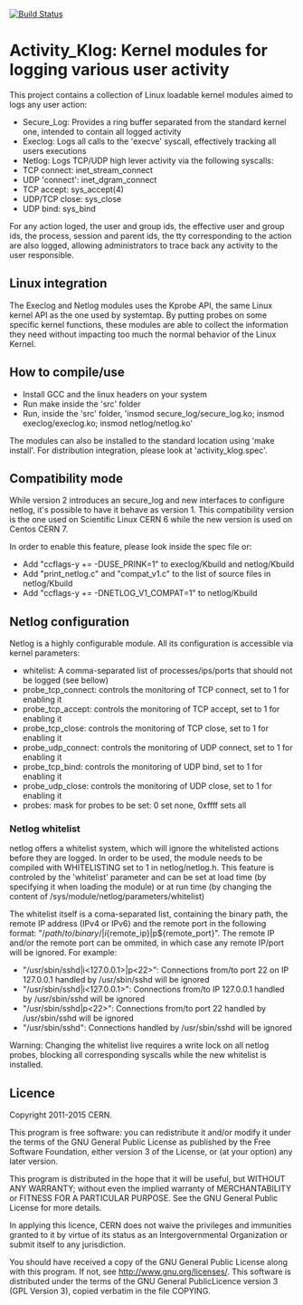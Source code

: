 [![Build Status](https://travis-ci.org/CERN-CERT/activity_klog.svg?branch=master)](https://travis-ci.org/CERN-CERT/activity_klog)
# Activity_Klog: Kernel modules for logging various user activity

This project contains a collection of Linux loadable kernel modules aimed to logs any user action:
- Secure_Log: Provides a ring buffer separated from the standard kernel one, intended to contain all logged activity
- Execlog: Logs all calls to the 'execve' syscall, effectively tracking all users executions
- Netlog: Logs TCP/UDP high lever activity via the following syscalls:
 - TCP connect: inet_stream_connect
 - UDP 'connect': inet_dgram_connect
 - TCP accept: sys_accept(4)
 - UDP/TCP close: sys_close
 - UDP bind: sys_bind

For any action loged, the user and group ids, the effective user and group ids, the process, session and parent ids, the tty corresponding to the action are also logged, allowing administrators to trace back any activity to the user responsible.

##  Linux integration

The Execlog and Netlog modules uses the Kprobe API, the same Linux kernel API as the one used by systemtap.
By putting probes on some specific kernel functions, these modules are able to collect the information they need without impacting too much the normal behavior of the Linux Kernel.

## How to compile/use

- Install GCC and the linux headers on your system
- Run make inside the 'src' folder
- Run, inside the 'src' folder, 'insmod secure_log/secure_log.ko; insmod execlog/execlog.ko; insmod netlog/netlog.ko'

The modules can also be installed to the standard location using 'make install'.
For distribution integration, please look at 'activity_klog.spec'.

## Compatibility mode

While version 2 introduces an secure_log and new interfaces to configure netlog, it's possible to have it behave as version 1.
This compatibility version is the one used on Scientific Linux CERN 6 while the new version is used on Centos CERN 7.

In order to enable this feature, please look inside the spec file or:
- Add "ccflags-y += -DUSE_PRINK=1" to execlog/Kbuild and netlog/Kbuild
- Add "print_netlog.c" and "compat_v1.c" to the list of source files in netlog/Kbuild
- Add "ccflags-y += -DNETLOG_V1_COMPAT=1" to netlog/Kbuild

## Netlog configuration

Netlog is a highly configurable module. All its configuration is accessible via kernel parameters:
- whitelist: A comma-separated list of processes/ips/ports that should not be logged (see bellow)
- probe_tcp_connect: controls the monitoring of TCP connect, set to 1 for enabling it
- probe_tcp_accept: controls the monitoring of TCP accept, set to 1 for enabling it
- probe_tcp_close: controls the monitoring of TCP close, set to 1 for enabling it
- probe_udp_connect: controls the monitoring of UDP connect, set to 1 for enabling it
- probe_tcp_bind: controls the monitoring of UDP bind, set to 1 for enabling it
- probe_udp_close: controls the monitoring of UDP close, set to 1 for enabling it
- probes: mask for probes to be set: 0 set none, 0xffff sets all

### Netlog whitelist

netlog offers a whitelist system, which will ignore the whitelisted actions before they are logged.
In order to be used, the module needs to be compiled with WHITELISTING set to 1 in netlog/netlog.h.
This feature is controled by the 'whitelist' parameter and can be set at load time (by specifying it when loading the module) or at run time (by changing the content of /sys/module/netlog/parameters/whitelist)

The whitelist itself is a coma-separated list, containing the binary path, the remote IP address (IPv4 or IPv6) and the remote port in the following format: "${/path/to/binary/}|i${remote_ip}|p${remote_port}".
The remote IP and/or the remote port can be ommited, in which case any remote IP/port will be ignored. For example:
- "/usr/sbin/sshd|i<127.0.0.1>|p<22>": Connections from/to port 22 on IP 127.0.0.1 handled by /usr/sbin/sshd will be ignored
- "/usr/sbin/sshd|i<127.0.0.1>": Connections from/to IP 127.0.0.1 handled by /usr/sbin/sshd will be ignored
- "/usr/sbin/sshd|p<22>": Connections from/to port 22 handled by /usr/sbin/sshd will be ignored
- "/usr/sbin/sshd": Connections handled by /usr/sbin/sshd will be ignored

Warning: Changing the whitelist live requires a write lock on all netlog probes, blocking all corresponding syscalls while the new whitelist is installed.

## Licence

Copyright 2011-2015 CERN.

This program is free software: you can redistribute it and/or modify it under the terms of the GNU General Public License as published by the Free Software Foundation, either version 3 of the License, or (at your option) any later version.

This program is distributed in the hope that it will be useful, but WITHOUT ANY WARRANTY; without even the implied warranty of MERCHANTABILITY or FITNESS FOR A PARTICULAR PURPOSE. See the GNU General Public License for more details.

In applying this licence, CERN does not waive the privileges and immunities granted to it by virtue of its status as an Intergovernmental Organization or submit itself to any jurisdiction.

You should have received a copy of the GNU General Public License along with this program. If not, see <http://www.gnu.org/licenses/>. This software is distributed under the terms of the GNU General PublicLicence version 3 (GPL Version 3), copied verbatim in the file COPYING. 

